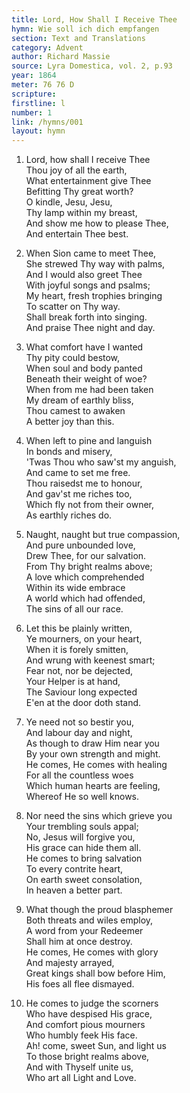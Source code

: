 ```yaml
---
title: Lord, How Shall I Receive Thee
hymn: Wie soll ich dich empfangen
section: Text and Translations
category: Advent
author: Richard Massie
source: Lyra Domestica, vol. 2, p.93
year: 1864
meter: 76 76 D
scripture:
firstline: l
number: 1
link: /hymns/001
layout: hymn
---
```


1. Lord, how shall I receive Thee  
   Thou joy of all the earth,  
   What entertainment give Thee  
   Befitting Thy great worth?  
   O kindle, Jesu, Jesu,  
   Thy lamp within my breast,  
   And show me how to please Thee,  
   And entertain Thee best.  

2. When Sion came to meet Thee,  
   She strewed Thy way with palms,  
   And I would also greet Thee  
   With joyful songs and psalms;  
   My heart, fresh trophies bringing  
   To scatter on Thy way.  
   Shall break forth into singing.  
   And praise Thee night and day.  

3. What comfort have I wanted  
   Thy pity could bestow,  
   When soul and body panted  
   Beneath their weight of woe?  
   When from me had been taken  
   My dream of earthly bliss,  
   Thou camest to awaken  
   A better joy than this.  

4. When left to pine and languish  
   In bonds and misery,  
   'Twas Thou who saw'st my anguish,  
   And came to set me free.  
   Thou raisedst me to honour,  
   And gav'st me riches too,  
   Which fly not from their owner,  
   As earthly riches do.  

5. Naught, naught but true compassion,  
   And pure unbounded love,  
   Drew Thee, for our salvation.  
   From Thy bright realms above;  
   A love which comprehended  
   Within its wide embrace  
   A world which had offended,  
   The sins of all our race.  

6. Let this be plainly written,  
   Ye mourners, on your heart,  
   When it is forely smitten,  
   And wrung with keenest smart;  
   Fear not, nor be dejected,  
   Your Helper is at hand,  
   The Saviour long expected  
   E'en at the door doth stand.  

7. Ye need not so bestir you,  
   And labour day and night,  
   As though to draw Him near you  
   By your own strength and might.  
   He comes, He comes with healing  
   For all the countless woes  
   Which human hearts are feeling,  
   Whereof He so well knows.  

8. Nor need the sins which grieve you  
   Your trembling souls appal;  
   No, Jesus will forgive you,  
   His grace can hide them all.  
   He comes to bring salvation  
   To every contrite heart,  
   On earth sweet consolation,  
   In heaven a better part.  

9. What though the proud blasphemer  
   Both threats and wiles employ,  
   A word from your Redeemer  
   Shall him at once destroy.  
   He comes, He comes with glory  
   And majesty arrayed,  
   Great kings shall bow before Him,  
   His foes all flee dismayed.  

10. He comes to judge the scorners  
   Who have despised His grace,  
   And comfort pious mourners  
   Who humbly feek His face.  
   Ah! come, sweet Sun, and light us  
   To those bright realms above,  
   And with Thyself unite us,  
   Who art all Light and Love.  

   ​

